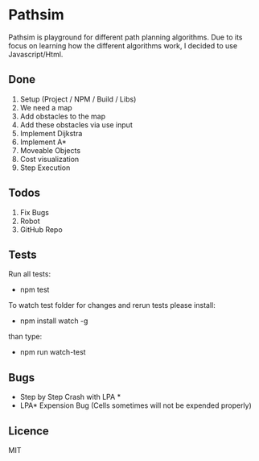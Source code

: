 # Pathsim
Pathsim is playground for different path planning algorithms. Due to its focus on learning how the different algorithms work, I decided to use Javascript/Html.

## Done
1. Setup (Project / NPM / Build / Libs)
2. We need a map
3. Add obstacles to the map
4. Add these obstacles via use input
5. Implement Dijkstra
6. Implement A*
7. Moveable Objects
8. Cost visualization
9. Step Execution

## Todos
1. Fix Bugs
2. Robot
3. GitHub Repo

## Tests
Run all tests:
- npm test

To watch test folder for changes and rerun tests please install:
- npm install watch -g

than type:
- npm run watch-test

## Bugs
* Step by Step Crash with LPA *
* LPA* Expension Bug (Cells sometimes will not be expended properly)


## Licence
MIT

